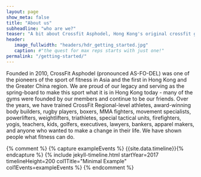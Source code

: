 ```yaml
---
layout: page
show_meta: false
title: "About us"
subheadline: "who are we?"
teaser: "A bit about Crossfit Asphodel, Hong Kong's original crossfit gym"
header:
   image_fullwidth: "headers/hdr_getting_started.jpg"
   caption: #"the quest for max reps starts with just one!"
permalink: "/getting-started/"
---
```


Founded in 2010, CrossFit Asphodel (pronounced AS-FO-DEL) was one of the pioneers of the sport of fitness in Asia and the first in Hong Kong and the Greater China region.  We are proud of our legacy and serving as the spring-board to make this sport what it is in Hong Kong today - many of the gyms were founded by our members and continue to be our friends.  Over the years, we have trained CrossFit Regional-level athletes, award-winning body builders, rugby players, boxers, MMA fighters, movement specialists, powerlifters, weightlifters, triathletes, special tactical units, firefighters, yogis, teachers, kids, golfers, executives, lawyers, bankers, apparel makers, and anyone who wanted to make a change in their life.  We have shown people what fitness can do.

{% comment %}
{% capture exampleEvents %} {{site.data.timeline}}{% endcapture %}
{% include jekyll-timeline.html startYear=2017 timelineHeight=200 col1Title="Minimal Example" col1Events=exampleEvents %}
{% endcomment %}
